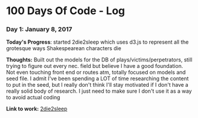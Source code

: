 # 100 Days Of Code - Log

### Day 1: January 8, 2017

**Today's Progress**: started 2die2sleep which uses d3.js to represent all the grotesque ways Shakespearean characters die

**Thoughts:** Built out the models for the DB of plays/victims/perpetrators, still trying to figure out every nec. field but believe I have a good foundation. Not even touching front end or routes atm, totally focused on models and seed file. I admit I've been spending a LOT of time researching the content to put in the seed, but I really don't think I'll stay motivated if I don't have a really solid body of research. I just need to make sure I don't use it as a way to avoid actual coding

**Link to work:** [2die2sleep](https://github.com/kbuechner/2die2sleep)
<!-- [Calculator App](http://www.example.com) -->

<!-- ### Day 0: February 30, 2016 (Example 2)
##### (delete me or comment me out)

**Today's Progress**: Fixed CSS, worked on canvas functionality for the app.

**Thoughts**: I really struggled with CSS, but, overall, I feel like I am slowly getting better at it. Canvas is still new for me, but I managed to figure out some basic functionality.

**Link(s) to work**: [Calculator App](http://www.example.com)


### Day 1: June 27, Monday

**Today's Progress**: I've gone through many exercises on FreeCodeCamp.

**Thoughts** I've recently started coding, and it's a great feeling when I finally solve an algorithm challenge after a lot of attempts and hours spent.

**Link(s) to work**
1. [Find the Longest Word in a String](https://www.freecodecamp.com/challenges/find-the-longest-word-in-a-string)
2. [Title Case a Sentence](https://www.freecodecamp.com/challenges/title-case-a-sentence)
 -->